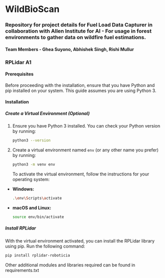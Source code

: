 # WildBioScan

### Repository for project details for Fuel Load Data Capturer in collaboration with Allen Institute for AI - For usage in forest environments to gather data on wildfire fuel estimations.

#### Team Members - Ghea Suyono, Abhishek Singh, Rishi Mullur

### RPLidar A1
#### Prerequisites
Before proceeding with the installation, ensure that you have Python and pip installed on your system. This guide assumes you are using Python 3.

#### Installation

##### Create a Virtual Environment (Optional)
1. Ensure you have Python 3 installed. You can check your Python version by running:
    ```bash
    python3 --version
    ```

2. Create a virtual environment named `env` (or any other name you prefer) by running:
    ```bash
    python3 -m venv env
    ```
    To activate the virtual environment, follow the instructions for your operating system:

- **Windows:**
    ```bash
    .\env\Scripts\activate
    ```

- **macOS and Linux:**
    ```bash
    source env/bin/activate
    ```

##### Install RPLidar

With the virtual environment activated, you can install the RPLidar library using pip. Run the following command:

```bash
pip install rplidar-roboticia
```
Other additional modules and libraries required can be found in requirements.txt
